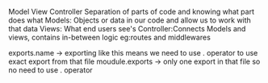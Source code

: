 Model View Controller
Separation of parts of code and knowing what part does what
Models: Objects or data in our code and allow us to work with that data
Views: What end users see's
Controller:Connects Models and views, contains in-between logic eg:routes and middlewares

exports.name -> exporting like this means we need to use . operator to use exact export from that file
moudule.exports -> only one export in that file so no need to use . operator
